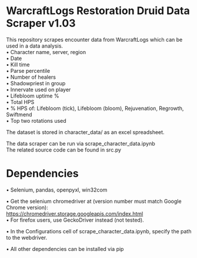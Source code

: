 # WarcraftLogs Restoration Druid Data Scraper v1.03  

This repository scrapes encounter data from WarcraftLogs which can be used in a data analysis.   
  • Character name, server, region  
  • Date  
  • Kill time  
  • Parse percentile  
  • Number of healers  
  • Shadowpriest in group  
  • Innervate used on player  
  • Lifebloom uptime %  
  • Total HPS  
  • % HPS of: Lifebloom (tick), Lifebloom (bloom), Rejuvenation, Regrowth, Swiftmend  
  • Top two rotations used  
  
The dataset is stored in character_data/ as an excel spreadsheet.  

The data scraper can be run via scrape_character_data.ipynb  
The related source code can be found in src.py  

# Dependencies  
  • Selenium, pandas, openpyxl, win32com  
  
  • Get the selenium chromedriver at (version number must match Google Chrome version):  
  https://chromedriver.storage.googleapis.com/index.html  
  • For firefox users, use GeckoDriver instead (not tested).  
  
  • In the Configurations cell of scrape_character_data.ipynb, specify the path to the webdriver.  
 
  • All other dependencies can be installed via pip
